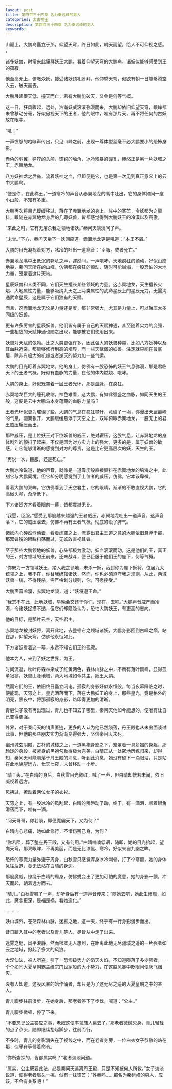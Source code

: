 ```yaml
---
layout: post
title: 第四百三十四章 名为秦远峰的男人
categories: 太古神王
description: 第四百三十四章 名为秦远峰的男人
keywords:
---
```


山巅上，大鹏鸟矗立于那，仰望天穹，终日如此，朝天而望，给人不可仰视之感。   ，

诸多妖兽，时常来此膜拜妖王大鹏，看着仰望天穹的大鹏鸟，诸妖似能够感受到王的孤寂。

他至高无上，俯瞰众妖，接受诸妖顶礼膜拜，他仰望天穹，似欲有朝一日能够腾空入云，破天而去。

大鹏展翅很天低，撞天而亡，若有大鹏能破天，又会是何等气概。

这一日，狂风骤起，远处，浩瀚妖威滚滚弥漫而来，大鹏却依旧仰望天穹，眼眸都未曾移动分毫，好似傲视天下的王者，他的眼中，唯有那片天，再不将任何的古妖放在眼中。

“吼！”

一声愤怒的咆哮声传出，只见山峰之前，出现一尊体型丝毫不必大鹏要小的恐怖身影。

赤色的羽翼，狰狞的头颅，锋锐的触角，冰冷残暴的瞳孔，赫然正是另一片妖域之王，赤翼地龙。

八方妖神龙之后裔，流着妖神之血，但即便是它，也是第一次见到真正意义上的云中大鹏鸟。

“便是你，在此称王。”一道寒冷的声音从赤翼地龙的嘴中吐出，它的身体如同一座小山般，不知有多重。

大鹏再次将目光缓缓移过，落在了赤翼地龙的身上，眸中的寒芒，令妖都为之颤抖，跟随在赤翼地龙身后的几尊妖兽，皆都感觉得到大鹏妖王的冷漠以及高傲。

“来此之时，它有无屠杀我之领地诸妖。”秦问天淡淡问了声。

“未曾。”下方，秦问天坐下一妖回应道。赤翼地龙更是吼道：“本王不屑。”

大鹏的目光凝视着对方，冰冷的吐出一道寒音：“臣服。或者死亡。”

赤翼地龙嘴中出低沉的嘶吼之声，遽然间。一声咆哮，天地疯狂的颤动，好似山崩地裂，秦问天所在的山峰，仿佛都在疯狂的颤动，随时可能崩塌，一股恐怕的大地力量，笼罩着这片天地。

星辰妖兽和人类不同，它们天生擅长某些领域的力量。这赤翼地龙，天生擅长火焰、大地属性力量，能够吸纳九天之上两类属性的武命星辰上的星辰元力，无需沟通武命星辰，这是属于它们独有的天赋。

而且，这赤翼地龙无论是力量还是度，都非常强大，尤其是力量上，可以辗压太多同级的妖兽。

更有许多厉害的星辰妖兽。他们皆有属于自己的天赋神通，甚至随着实力的变强，一些相应的天赋神通也随之出现，能够被它们使用出来。

妖兽对天赋的依赖。比之人类更强许多，因此强大的妖兽种类，比如八方妖神以及其血脉近亲。都能够修行到高的境界，而一些天赋弱的妖兽。注定就只能在最底层，除非有极大的机缘或者逆天的努力加一些气运。

大鹏的目光盯着赤翼地龙。他的身上，仿佛有一股恐怖的妖王气息弥漫，那是君临天下的王者气概，好似有血脉的力量，在他的体内燃烧、咆哮。

大鹏的身上，好似笼罩着一层王者光环，那是血脉，在疯狂。

赤翼地龙巨大的瞳孔收缩，神色难看，这大鹏，有如此强盛之血脉，如同天生的王般，这便是云中大鹏鸟本身蕴藏的血脉力量吗？

王者光环似更为璀璨了些，大鹏的气息在疯狂攀升，竟破了一境，弥漫出天罡巅峰的气息，羽翼张开，大鹏缓缓悬浮于天空之上，双眸俯瞰赤翼地龙，一股无上的君王威压辗压而出。

那种威压，是上位妖王对下位妖兽的威压，绝对辗压，这股气息，让赤翼地龙的身体剧烈的颤抖了起来，不仅是因为对方实力上的强大，更多的是，属于妖兽的敏感，让它能够清晰的感觉到对方的尊贵，这是比它更高层次的妖，天生的王。

“再说一次，臣服，还是死亡。”

大鹏冰冷说道，他的声音，就像是一道霹雳般直接颤抖在赤翼地龙的脑海之中，此刻它与大鹏同境，但它却分明感觉到了上位者的威压，仿佛，它本该卑微。

看着大鹏的双眸，它仿佛看到了天空君主，它的眼睛，渐渐的不敢直视大鹏，它的高傲头颅，渐渐低下。

下方诸妖齐齐看着眼前一幕，皆都震撼无比。

“我愿，臣服。”感受到那股越来越强的王者威压，赤翼地龙吐出一道声音，这声音落下，它的威压泄去，仿佛不再有王者气概，彻底的没了脾气。

诸妖内心砰然悸动着，看着虚空之上，流露出君主王道之意的大鹏依旧悬浮于那，那双锋锐的眼眸扫荡而过，无妖敢直视其锋。

至于那些大鹏领地的妖兽，心头都极为激动，妖血滚滚而动，这是他们的王，真正的王，对方领域的王前来，还未战斗，便已臣服于他们王的座下，何等气概。

“你既为一方领域妖王，踏入我之领地，未杀一妖，我封你为座下妖将，位居九大统领之上，我不在，你替我统辖诸妖，然而，你也必须遵守我之规则，从此，两域妖兽一统，不得残杀，需严格划分规则，你，可愿接受。”

大鹏声音冷漠，赤翼地龙颔，道：“妖将遵王命。”

“我志不在此，此地妖域，早晚会交还于你们，现在，去吧。”大鹏声音威严而冷漠，令诸妖捉摸不透，但它们却隐隐认为，恐怕大鹏妖王，有更高的志向。

他的目标，是那片云空，天空君主。

赤翼地龙被封妖将，离开此地，去整顿它之领域诸妖，大鹏身影回到古峰之巅，站在那，仰望天穹，仿佛他永恒如此。

下方诸妖看着这一幕，永远不知它们王的孤寂。

他本为人，来到了妖之世界，为王。

时间流逝，秋叶将森林染成了红黄两色，森林山脉之中，不断有落叶飘零，显得孤单寂寥，妖兽山脉地域，两大地域如今共主，妖王大鹏。

然而它们的王，依旧终日矗立闪电，孤寂的身影好似永恒般，每当夜幕降临之时，便能现，天穹之上，星光洒落而下，落在大鹏妖王的身上，那些星光，竟是格外的明亮，黑夜中，将那孤寂的身影，烙印得更加的清晰。

青魅仙子没有再出现过，青儿也不知去了哪里，秦问天他如今能想的，便唯有让自己变得更强。

外界，对于秦问天的销声匿迹，更多的人认为他已然陨落，丹王殿也从未出面谈过此事，但他的那些朋友实力渐渐变得强大，坚信秦问天未死。

幽州城玄阴殿，古朴的城楼之上，一道黑袍身影之下，笼罩着一具娇媚的身躯，那玲珑的身段，被紧身的黑袍勾勒得极为完美，白晴正从一处密地历练归来，却得知，秦问天可能陨落于丹王殿的消息，听到此消息，她没有留下一滴眼泪，只是站在此地眺望远方，七天七夜，未曾移动一小步。

“晴丫头。”在白晴的身后，白秋雪目光微红，喊了一声，但白晴却恍若未闻，依旧凝视着远方。

风拂过，撩动着两位女子的衣衫。

天穹之上，有一股冰冷的风刮起，白晴的嘴唇动了动，终于，有一滴泪，顺着眼角滑落而下，唯有一滴。

“问天哥哥，你若陨，即便魔霸天下，又为何？”

白晴内心悲痛，她如此修行，不惜伤残己身，为何？

“你若陨，葬了整座丹王殿，又有何用。”白晴喃喃低语，随即，她的目光抬起，望向天穹，那双眼眸，不再美丽，而是无比漆黑、寒冷，好似来自九幽之眸。

恐怖的寒魔力量弥漫于周身，白秋雪只感觉浑身冰冷刺骨，打了个寒颤，她的身体急往后退，竟无法站在白晴的身边。

那股魔威，缭绕于白晴的周身，仿佛蜕变出了更加可怕的魔意，她的身影一颤，冲天而起，朝着远方而去。

“晴儿。”白秋雪喊了一声，却听身后有一道声音传来：“随她去吧，她此生修魔，如此，魔念更深，是福是祸，看她造化。”

…………

妖山城外，苍茫森林山脉，迷雾之地，这一天，终于有一行身影漫步而出。

昔日踏入其中的老者以及青儿等人，尽皆从中走了出来。

迷雾之地，风平浪静，然而根本无人想到，在距离此地无尽疆域之遥的一片强者如云之地域，掀起了多大的风浪。

大涅仙法，被人所盗，引了一恐怖级势力的滔天火焰，不知道陨落了多少强者，一个个如同大夏皇朝霸主级宗门世家般的大小势力，在这股风暴中眨眼间便灰飞烟灭。

没有人知道，这股风暴的始作俑者，却只是为了这无尽之遥的大夏皇朝之中的某人。

青儿脚步往前漫步，在她身后，那老者停下了步伐，喊道：“公主。”

青儿脚步微顿，停了下来。

“不要忘记公主答应之事，老奴这便率领族人离去了。”那老者微微欠身，青儿轻轻的点了点头，随即继续抬起脚步，往前而行。

不多时，青儿的身影消失在了视线之中，而在老者身旁，一位白衣女子恭敬的站在那，似乎在等候着命令。

“你所查探的，皆都属实吗？”老者淡淡问道。

“属实，公主既要此法，必是秦问天逃离丹王殿，只是不知被何人所救。”女子淡淡说道，使得老者眉头一挑，似有一抹锋芒：“姓秦吗……那名为秦远峰的男人，应该，不会有关系吧！”
